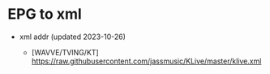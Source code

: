 # EPG to xml

* xml addr (updated 2023-10-26)

  - [WAVVE/TVING/KT]
    https://raw.githubusercontent.com/jassmusic/KLive/master/klive.xml

